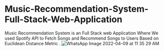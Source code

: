 # Music-Recommendation-System-Full-Stack-Web-Application
Music Recommendation System is an Full Stack web Application Where We used Spotify API to Fetch Songs and Recommend Songs to Users Based on Euclidean Distance Metric .
![WhatsApp Image 2022-04-09 at 11 35 29 AM](https://user-images.githubusercontent.com/58628480/204098292-9e083e65-841c-49e2-a8a1-02653940a3a0.jpeg)

